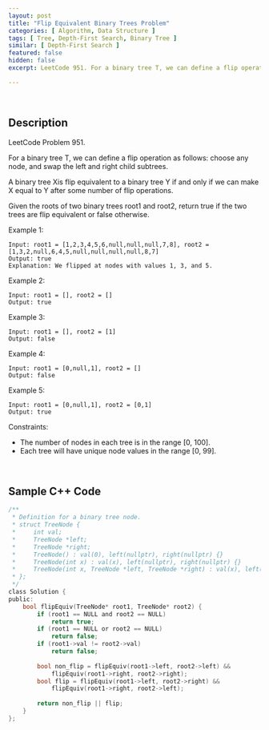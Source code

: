 ```yaml
---
layout: post
title: "Flip Equivalent Binary Trees Problem"
categories: [ Algorithm, Data Structure ]
tags: [ Tree, Depth-First Search, Binary Tree ]
similar: [ Depth-First Search ]
featured: false
hidden: false
excerpt: LeetCode 951. For a binary tree T, we can define a flip operation as follows, choose any node, and swap the left and right child subtrees.

---
```


<br />

## Description

LeetCode Problem 951.

For a binary tree T, we can define a flip operation as follows: choose any node, and swap the left and right child subtrees.

A binary tree Xis flip equivalent to a binary tree Y if and only if we can make X equal to Y after some number of flip operations.

Given the roots of two binary trees root1 and root2, return true if the two trees are flip equivalent or false otherwise.

Example 1: 
```
Input: root1 = [1,2,3,4,5,6,null,null,null,7,8], root2 = [1,3,2,null,6,4,5,null,null,null,null,8,7]
Output: true
Explanation: We flipped at nodes with values 1, 3, and 5.
```

Example 2:
```
Input: root1 = [], root2 = []
Output: true
```

Example 3:
```
Input: root1 = [], root2 = [1]
Output: false
```

Example 4:
```
Input: root1 = [0,null,1], root2 = []
Output: false
```

Example 5:
```
Input: root1 = [0,null,1], root2 = [0,1]
Output: true
```

Constraints:
* The number of nodes in each tree is in the range [0, 100].
* Each tree will have unique node values in the range [0, 99].

<br />

## Sample C++ Code


```c
/**
 * Definition for a binary tree node.
 * struct TreeNode {
 *     int val;
 *     TreeNode *left;
 *     TreeNode *right;
 *     TreeNode() : val(0), left(nullptr), right(nullptr) {}
 *     TreeNode(int x) : val(x), left(nullptr), right(nullptr) {}
 *     TreeNode(int x, TreeNode *left, TreeNode *right) : val(x), left(left), right(right) {}
 * };
 */
class Solution {
public:
    bool flipEquiv(TreeNode* root1, TreeNode* root2) {
        if (root1 == NULL and root2 == NULL)
            return true;
        if (root1 == NULL or root2 == NULL)
            return false;
        if (root1->val != root2->val)
            return false;
        
        bool non_flip = flipEquiv(root1->left, root2->left) && 
            flipEquiv(root1->right, root2->right);
        bool flip = flipEquiv(root1->left, root2->right) && 
            flipEquiv(root1->right, root2->left);
        
        return non_flip || flip;
    }
};
```


